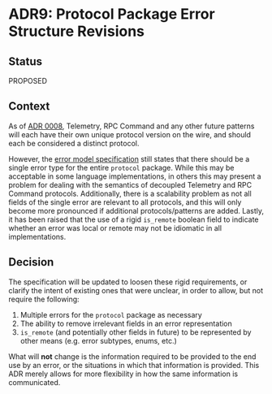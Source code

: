 # ADR9: Protocol Package Error Structure Revisions

## Status

PROPOSED

## Context

As of [ADR 0008](./0008-protocol-split.md), Telemetry, RPC Command and any other future patterns will each have their own unique protocol version on the wire, and should each be considered a distinct protocol.

However, the [error model specification](../../reference/error-model.md) still states that there should be a single error type for the entire `protocol` package. While this may be acceptable in some language implementations, in others this may present a problem for dealing with the semantics of decoupled Telemetry and RPC Command protocols. Additionally, there is a scalability problem as not all fields of the single error are relevant to all protocols, and this will only become more pronounced if additional protocols/patterns are added. Lastly, it has been raised that the use of a rigid `is_remote` boolean field to indicate whether an error was local or remote may not be idiomatic in all implementations.

## Decision

The specification will be updated to loosen these rigid requirements, or clarify the intent of existing ones that were unclear, in order to allow, but not require the following:

1) Multiple errors for the `protocol` package as necessary
2) The ability to remove irrelevant fields in an error representation
3) `is_remote` (and potentially other fields in future) to be represented by other means (e.g. error subtypes, enums, etc.)

What will **not** change is the information required to be provided to the end use by an error, or the situations in which that information is provided. This ADR merely allows for more flexibility in how the same information is communicated.
